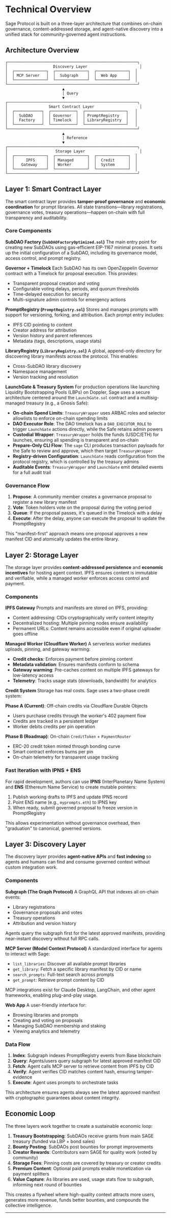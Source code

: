 # Technical Overview

Sage Protocol is built on a three-layer architecture that combines on-chain governance, content-addressed storage, and agent-native discovery into a unified stack for community-governed agent instructions.

## Architecture Overview

```
┌─────────────────────────────────────────────────────────┐
│                    Discovery Layer                       │
│  ┌──────────────┐  ┌──────────────┐  ┌──────────────┐  │
│  │ MCP Server   │  │  Subgraph    │  │  Web App     │  │
│  └──────────────┘  └──────────────┘  └──────────────┘  │
└─────────────────────────────────────────────────────────┘
                         ▲
                         │ Query
                         ▼
┌─────────────────────────────────────────────────────────┐
│                  Smart Contract Layer                    │
│  ┌────────────┐  ┌───────────┐  ┌──────────────────┐   │
│  │  SubDAO    │  │ Governor  │  │ PromptRegistry   │   │
│  │  Factory   │  │ Timelock  │  │ LibraryRegistry  │   │
│  └────────────┘  └───────────┘  └──────────────────┘   │
└─────────────────────────────────────────────────────────┘
                         ▲
                         │ Reference
                         ▼
┌─────────────────────────────────────────────────────────┐
│                     Storage Layer                        │
│  ┌──────────────┐  ┌──────────────┐  ┌──────────────┐  │
│  │     IPFS     │  │ Managed      │  │  Credit      │  │
│  │   Gateway    │  │ Worker       │  │  System      │  │
│  └──────────────┘  └──────────────┘  └──────────────┘  │
└─────────────────────────────────────────────────────────┘
```

## Layer 1: Smart Contract Layer

The smart contract layer provides **tamper-proof governance** and **economic coordination** for prompt libraries. All state transitions—library registrations, governance votes, treasury operations—happen on-chain with full transparency and auditability.

### Core Components

**SubDAO Factory (`SubDAOFactoryOptimized.sol`)**
The main entry point for creating new SubDAOs using gas-efficient EIP-1167 minimal proxies. It sets up the initial configuration of a SubDAO, including its governance model, access control, and prompt registry.

**Governor + Timelock**
Each SubDAO has its own OpenZeppelin Governor contract with a Timelock for proposal execution. This provides:

- Transparent proposal creation and voting
- Configurable voting delays, periods, and quorum thresholds
- Time-delayed execution for security
- Multi-signature admin controls for emergency actions

**PromptRegistry (`PromptRegistry.sol`)**
Stores and manages prompts with support for versioning, forking, and attribution. Each prompt entry includes:

- IPFS CID pointing to content
- Creator address for attribution
- Version history and parent references
- Metadata (tags, descriptions, usage stats)

**LibraryRegistry (`LibraryRegistry.sol`)**
A global, append-only directory for discovering library manifests across the protocol. This enables:

- Cross-SubDAO library discovery
- Namespace management
- Version tracking and resolution

**LaunchGate & Treasury System**
For production operations like launching Liquidity Bootstrapping Pools (LBPs) on Doppler, Sage uses a secure architecture centered around the `LaunchGate.sol` contract and a multisig-managed treasury (e.g., a Gnosis Safe):

- **On-chain Spend Limits**: `TreasuryWrapper` uses ARBAC roles and selector allowlists to enforce on-chain spending limits
- **DAO Executor Role**: The DAO timelock has a `DAO_EXECUTOR_ROLE` to trigger `LaunchGate` actions directly, while the Safe retains admin powers
- **Custodial Wrapper**: `TreasuryWrapper` holds the funds (USDC/ETH) for launches, ensuring all spending is transparent and on-chain
- **Prepare-Only CLI Flow**: The `sage` CLI produces transaction payloads for the Safe to review and approve, which then target `TreasuryWrapper`
- **Registry-driven Configuration**: `LaunchGate` reads configuration from the protocol registry, which is controlled by the treasury admins
- **Auditable Events**: `TreasuryWrapper` and `LaunchGate` emit detailed events for a full audit trail

### Governance Flow

1. **Propose**: A community member creates a governance proposal to register a new library manifest
2. **Vote**: Token holders vote on the proposal during the voting period
3. **Queue**: If the proposal passes, it's queued in the Timelock with a delay
4. **Execute**: After the delay, anyone can execute the proposal to update the PromptRegistry

This "manifest-first" approach means one proposal approves a new manifest CID and atomically updates the entire library.

## Layer 2: Storage Layer

The storage layer provides **content-addressed persistence** and **economic incentives** for hosting agent context. IPFS ensures content is immutable and verifiable, while a managed worker enforces access control and payment.

### Components

**IPFS Gateway**
Prompts and manifests are stored on IPFS, providing:

- Content addressing: CIDs cryptographically verify content integrity
- Decentralized hosting: Multiple pinning nodes ensure availability
- Permanent URLs: Content remains accessible even if original uploader goes offline

**Managed Worker (Cloudflare Worker)**
A serverless worker mediates uploads, pinning, and gateway warming:

- **Credit checks**: Enforces payment before pinning content
- **Metadata validation**: Ensures manifests conform to schema
- **Gateway warming**: Pre-caches content on multiple IPFS gateways for low-latency access
- **Telemetry**: Tracks usage stats (downloads, bandwidth) for analytics

**Credit System**
Storage has real costs. Sage uses a two-phase credit system:

**Phase A (Current)**: Off-chain credits via Cloudflare Durable Objects

- Users purchase credits through the worker's 402 payment flow
- Credits are tracked in a persistent ledger
- Worker debits credits per pin operation

**Phase B (Roadmap)**: On-chain `CreditToken` + `PaymentRouter`

- ERC-20 credit token minted through bonding curve
- Smart contract enforces burns per pin
- On-chain telemetry for transparent usage tracking

### Fast Iteration with IPNS + ENS

For rapid development, authors can use **IPNS** (InterPlanetary Name System) and **ENS** (Ethereum Name Service) to create mutable pointers:

1. Publish working drafts to IPFS and update IPNS record
2. Point ENS name (e.g., `myprompts.eth`) to IPNS key
3. When ready, submit governed proposal to freeze version in PromptRegistry

This allows experimentation without governance overhead, then "graduation" to canonical, governed versions.

## Layer 3: Discovery Layer

The discovery layer provides **agent-native APIs** and **fast indexing** so agents and humans can find and consume governed context without custom integration work.

### Components

**Subgraph (The Graph Protocol)**
A GraphQL API that indexes all on-chain events:

- Library registrations
- Governance proposals and votes
- Treasury operations
- Attribution and version history

Agents query the subgraph first for the latest approved manifests, providing near-instant discovery without full RPC calls.

**MCP Server (Model Context Protocol)**
A standardized interface for agents to interact with Sage:

- `list_libraries`: Discover all available prompt libraries
- `get_library`: Fetch a specific library manifest by CID or name
- `search_prompts`: Full-text search across prompts
- `get_prompt`: Retrieve prompt content by CID

MCP integrations exist for Claude Desktop, LangChain, and other agent frameworks, enabling plug-and-play usage.

**Web App**
A user-friendly interface for:

- Browsing libraries and prompts
- Creating and voting on proposals
- Managing SubDAO membership and staking
- Viewing analytics and telemetry

### Data Flow

1. **Index**: Subgraph indexes PromptRegistry events from Base blockchain
2. **Query**: Agents/users query subgraph for latest approved manifest CID
3. **Fetch**: Agent calls MCP server to retrieve content from IPFS by CID
4. **Verify**: Agent verifies CID matches content hash, ensuring tamper-evidence
5. **Execute**: Agent uses prompts to orchestrate tasks

This architecture ensures agents always see the latest approved manifest with cryptographic guarantees about content integrity.

## Economic Loop

The three layers work together to create a sustainable economic loop:

1. **Treasury Bootstrapping**: SubDAOs receive grants from main SAGE treasury (funded via LBP + bond sales)
2. **Bounty Posting**: SubDAOs post bounties for prompt improvements
3. **Creator Rewards**: Contributors earn SAGE for quality work (voted by community)
4. **Storage Fees**: Pinning costs are covered by treasury or creator credits
5. **Premium Content**: Optional paid prompts enable monetization via payment splitters
6. **Value Capture**: As libraries are used, usage stats flow to subgraph, informing next round of bounties

This creates a flywheel where high-quality context attracts more users, generates more revenue, funds better bounties, and compounds the collective intelligence.

---

